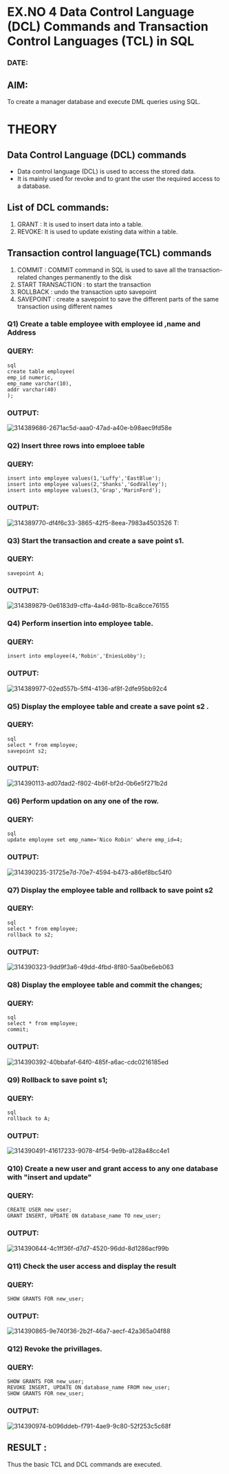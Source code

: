 # EX.NO 4 Data Control Language (DCL) Commands and Transaction Control Languages (TCL) in SQL
### DATE:
## AIM:
To create a manager database and execute DML queries using SQL.

# THEORY
## Data Control Language (DCL) commands
* Data control language (DCL) is used to access the stored data.
* It is mainly used for revoke and to grant the user the required access to a database.
## List of DCL commands: 
1. GRANT : It is used to insert data into a table.
2. REVOKE: It is used to update existing data within a table.
## Transaction control language(TCL) commands
1. COMMIT : COMMIT command in SQL is used to save all the transaction-related changes permanently to the disk
2. START TRANSACTION : to start the transaction
3. ROLLBACK : undo the transaction upto savepoint 
4. SAVEPOINT : create a savepoint to save the different parts of the same transaction using different names

### Q1) Create a table employee with employee id ,name and Address

### QUERY:
```
sql
create table employee(
emp_id numeric,
emp_name varchar(10),
addr varchar(40)
);
```



### OUTPUT:

![314389686-2671ac5d-aaa0-47ad-a40e-b98aec9fd58e](https://github.com/ramyasathiya/DBMS/assets/119560192/e6faf4ae-2347-46c2-ba2a-192b9bcea70e)


### Q2) Insert three rows into emploee table 




### QUERY:
```
insert into employee values(1,'Luffy','EastBlue');
insert into employee values(2,'Shanks','GodValley');
insert into employee values(3,'Grap','MarinFord');
```

### OUTPUT:
![314389770-df4f6c33-3865-42f5-8eea-7983a4503526](https://github.com/ramyasathiya/DBMS/assets/119560192/e064e576-3c8a-4ad4-b619-3692be46553f)
T:




### Q3) Start the transaction and create a save point s1.

### QUERY:
```
savepoint A;
```


### OUTPUT:
![314389879-0e6183d9-cffa-4a4d-981b-8ca8cce76155](https://github.com/ramyasathiya/DBMS/assets/119560192/06a7fd43-b5b4-462d-a23c-a81b0094efb9)


### Q4) Perform insertion into employee table.

### QUERY:
```
insert into employee(4,'Robin','EniesLobby');
```
### OUTPUT:
![314389977-02ed557b-5ff4-4136-af8f-2dfe95bb92c4](https://github.com/ramyasathiya/DBMS/assets/119560192/54b8a06e-ef89-4b71-a3dc-c2191db84eeb)


### Q5)	Display the employee table and create a save point s2 .


### QUERY:
```
sql
select * from employee;
savepoint s2;
```

### OUTPUT:
![314390113-ad07dad2-f802-4b6f-bf2d-0b6e5f271b2d](https://github.com/ramyasathiya/DBMS/assets/119560192/297190b5-06c6-49e1-b849-48b561214f76)

### Q6)	Perform updation on any one of the row.


### QUERY:
```
sql
update employee set emp_name='Nico Robin' where emp_id=4;
```
### OUTPUT:

![314390235-31725e7d-70e7-4594-b473-a86ef8bc54f0](https://github.com/ramyasathiya/DBMS/assets/119560192/b2145a52-8a5a-4375-bf2a-a5cd8186d7a1)




### Q7) Display the employee table and rollback to  save point s2 


### QUERY:
```
sql
select * from employee;
rollback to s2;
```



### OUTPUT:
![314390323-9dd9f3a6-49dd-4fbd-8f80-5aa0be6eb063](https://github.com/ramyasathiya/DBMS/assets/119560192/07f346b4-c607-4da6-8b77-bf4292da635d)


### Q8) Display the employee table and commit the changes; 


### QUERY:
```
sql
select * from employee;
commit;
```



### OUTPUT:
![314390392-40bbafaf-64f0-485f-a6ac-cdc0216185ed](https://github.com/ramyasathiya/DBMS/assets/119560192/6e76f8fe-3dec-4a8c-bcc0-54420fdd4deb)


### Q9) Rollback to save point s1;


### QUERY:
```
sql
rollback to A;
```

### OUTPUT:


![314390491-41617233-9078-4f54-9e9b-a128a48cc4e1](https://github.com/ramyasathiya/DBMS/assets/119560192/4d086c52-282b-43f4-be1e-55e6b22090ea)



### Q10)	Create a new user and grant access to any one database with "insert and update"


### QUERY:
```
CREATE USER new_user;
GRANT INSERT, UPDATE ON database_name TO new_user;
```

### OUTPUT:

![314390644-4c1ff36f-d7d7-4520-96dd-8d1286acf99b](https://github.com/ramyasathiya/DBMS/assets/119560192/c8c36d8a-c01c-4055-a40f-7e3795cd2662)



### Q11) Check the user access and display the result 


### QUERY:
```
SHOW GRANTS FOR new_user;
```

### OUTPUT:

![314390865-9e740f36-2b2f-46a7-aecf-42a365a04f88](https://github.com/ramyasathiya/DBMS/assets/119560192/44245bd3-d93a-4e7a-aca6-74f634632e74)

### Q12) Revoke the privillages.

### QUERY:
```
SHOW GRANTS FOR new_user;
REVOKE INSERT, UPDATE ON database_name FROM new_user;
SHOW GRANTS FOR new_user;
```

### OUTPUT:

![314390974-b096ddeb-f791-4ae9-9c80-52f253c5c68f](https://github.com/ramyasathiya/DBMS/assets/119560192/90158460-42d4-45de-adde-ae5f4de58d50)


## RESULT :
Thus the basic TCL and DCL commands are executed.
